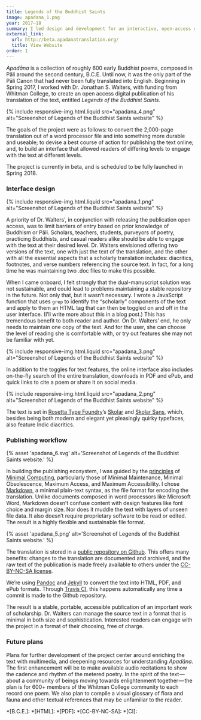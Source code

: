 ```yaml
---
title: Legends of the Buddhist Saints
image: apadana_1.png
year: 2017–18
summary: I led design and development for an interactive, open-access digital publication of the first-ever translation of Apadāna into English.
external_link:
  url: http://beta.apadanatranslation.org/
  title: View Website
order: 1
---
```


*Apadāna* is a collection of roughly 600 early Buddhist poems, composed in Pāli around the second century, B.C.E. Until now, it was the only part of the Pāli Canon that had never been fully translated into English. Beginning in Spring 2017, I worked with Dr. Jonathan S. Walters, with funding from Whitman College, to create an open access digital publication of his translation of the text, entitled *Legends of the Buddhist Saints*.

{% include responsive-img.html.liquid src="apadana_4.png" alt="Screenshot of Legends of the Buddhist Saints website" %}

The goals of the project were as follows: to convert the 2,000-page translation out of a word processor file and into something more durable and useable; to devise a best course of action for publishing the text online; and, to build an interface that allowed readers of differing levels to engage with the text at different levels.

The project is currently in beta, and is scheduled to be fully launched in Spring 2018.

### Interface design
{% include responsive-img.html.liquid src="apadana_1.png" alt="Screenshot of Legends of the Buddhist Saints website" %}

A priority of Dr. Walters’, in conjunction with releasing the publication open access, was to limit barriers of entry based on prior knowledge of Buddhism or Pāli. Scholars, teachers, students, purveyors of poetry, practicing Buddhists, and casual readers alike should be able to engage with the text at their desired level. Dr. Walters envisioned offering two versions of the text, one with just the text of the translation, and the other with all the essential aspects that a scholarly translation includes: diacritics, footnotes, and verse numbers referencing the source text. In fact, for a long time he was maintaining two .doc files to make this possible.

When I came onboard, I felt strongly that the dual-manuscript solution was not sustainable, and could lead to problems maintaining a stable repository in the future. Not only that, but it wasn’t necessary. I wrote a JavaScript function that uses `grep` to identify the “scholarly” components of the text and apply to them an HTML tag that can then be toggled on and off in the user interface. (I’ll write more about this in a blog post.) This has tremendous benefit to both reader and author. On Dr. Walters’ end, he only needs to maintain one copy of the text. And for the user, she can choose the level of reading she is comfortable with, or try out features she may not be familiar with yet.

{% include responsive-img.html.liquid src="apadana_3.png" alt="Screenshot of Legends of the Buddhist Saints website" %}

In addition to the toggles for text features, the online interface also includes on-the-fly search of the entire translation, downloads in PDF and ePub, and quick links to cite a poem or share it on social media.

{% include responsive-img.html.liquid src="apadana_2.png" alt="Screenshot of Legends of the Buddhist Saints website" %}

The text is set in [Rosetta Type Foundry](https://www.rosettatype.com/ "Rosetta Type Foundry")’s [Skolar](https://www.rosettatype.com/Skolar "Skolar") and [Skolar Sans](https://www.rosettatype.com/SkolarSans "Skolar Sans"), which, besides being both modern and elegant yet pleasingly quirky typefaces, also feature Indic diacritics.

### Publishing workflow

{% asset 'apadana_6.svg' alt='Screenshot of Legends of the Buddhist Saints website.' %}

In building the publishing ecosystem, I was guided by the [principles](https://go-dh.github.io/mincomp/thoughts/2016/10/03/tldr/ "Minimal Definitions (tl;dr version)") of [Minimal Computing](https://go-dh.github.io/mincomp/ "Minimal Computing"), particularly those of Minimal Maintenance, Minimal Obsolescence, Maximum Access, and Maximum Accessibility. I chose [Markdown](https://daringfireball.net/projects/markdown/syntax "Markdown"), a minimal plain-text syntax, as the file format for encoding the translation. Unlike documents composed in word processors like Microsoft Word, Markdown doesn’t confuse content with design features like font choice and margin size. Nor does it muddle the text with layers of unseen file data. It also doesn’t require proprietary software to be read or edited. The result is a highly flexible and sustainable file format.

{% asset 'apadana_5.png' alt='Screenshot of Legends of the Buddhist Saints website.' %}

The translation is stored in a [public repository on Github](https://github.com/apadana-translation/apadana-site). This offers many benefits: changes to the translation are documented and archived, and the raw text of the publication is made freely available to others under the [CC-BY-NC-SA license](https://creativecommons.org/licenses/by-nc-sa/3.0/us/).

We’re using [Pandoc](http://pandoc.org/index.html) and [Jekyll](https://jekyllrb.com/) to convert the text into HTML, PDF, and ePub formats. Through [Travis CI](https://travis-ci.org/), this happens automatically any time a commit is made to the Github repository.

The result is a stable, portable, accessible publication of an important work of scholarship. Dr. Walters can manage the source text in a format that is minimal in both size and sophistication. Interested readers can engage with the project in a format of their choosing, free of charge.

### Future plans
Plans for further development of the project center around enriching the text with multimedia, and deepening resources for understanding *Apadāna*. The first enhancement will be to make available audio recitations to show the cadence and rhythm of the metered poetry. In the spirit of the text — about a community of beings moving towards enlightenment together — the plan is for 600+ members of the Whitman College community to each record one poem. We also plan to compile a visual glossary of flora and fauna and other textual references that may be unfamiliar to the reader.

*[B.C.E.]:
*[HTML]:
*[PDF]:
*[CC-BY-NC-SA]:
*[CI]:
